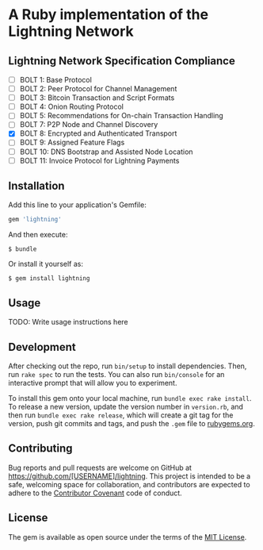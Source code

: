 # A Ruby implementation of the Lightning Network

## Lightning Network Specification Compliance

- [ ] BOLT 1: Base Protocol
- [ ] BOLT 2: Peer Protocol for Channel Management
- [ ] BOLT 3: Bitcoin Transaction and Script Formats
- [ ] BOLT 4: Onion Routing Protocol
- [ ] BOLT 5: Recommendations for On-chain Transaction Handling
- [ ] BOLT 7: P2P Node and Channel Discovery
- [x] BOLT 8: Encrypted and Authenticated Transport
- [ ] BOLT 9: Assigned Feature Flags
- [ ] BOLT 10: DNS Bootstrap and Assisted Node Location
- [ ] BOLT 11: Invoice Protocol for Lightning Payments

## Installation

Add this line to your application's Gemfile:

```ruby
gem 'lightning'
```

And then execute:

    $ bundle

Or install it yourself as:

    $ gem install lightning

## Usage

TODO: Write usage instructions here

## Development

After checking out the repo, run `bin/setup` to install dependencies. Then, run `rake spec` to run the tests. You can also run `bin/console` for an interactive prompt that will allow you to experiment.

To install this gem onto your local machine, run `bundle exec rake install`. To release a new version, update the version number in `version.rb`, and then run `bundle exec rake release`, which will create a git tag for the version, push git commits and tags, and push the `.gem` file to [rubygems.org](https://rubygems.org).

## Contributing

Bug reports and pull requests are welcome on GitHub at https://github.com/[USERNAME]/lightning. This project is intended to be a safe, welcoming space for collaboration, and contributors are expected to adhere to the [Contributor Covenant](http://contributor-covenant.org) code of conduct.


## License

The gem is available as open source under the terms of the [MIT License](http://opensource.org/licenses/MIT).
